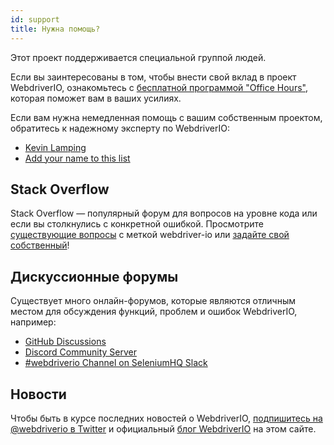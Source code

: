 ```yaml
---
id: support
title: Нужна помощь?
---
```


Этот проект поддерживается специальной группой людей.

Если вы заинтересованы в том, чтобы внести свой вклад в проект WebdriverIO, ознакомьтесь с [бесплатной программой "Office Hours"](/blog/2020/07/01/office-hours), которая поможет вам в ваших усилиях.

Если вам нужна немедленная помощь с вашим собственным проектом, обратитесь к надежному эксперту по WebdriverIO:

- [Kevin Lamping](https://www.codementor.io/@kevinlamping)
- [Add your name to this list](https://github.com/webdriverio/webdriverio/edit/master/website/docs/Support.md)

## Stack Overflow

Stack Overflow — популярный форум для вопросов на уровне кода или если вы столкнулись с конкретной ошибкой. Просмотрите [существующие вопросы](https://stackoverflow.com/questions/tagged/webdriver-io) с меткой webdriver-io или [задайте свой собственный](https://stackoverflow.com/questions/ask?tags=webdriver-io)!

## Дискуссионные форумы

Существует много онлайн-форумов, которые являются отличным местом для обсуждения функций, проблем и ошибок WebdriverIO, например:

- [GitHub Discussions](https://github.com/webdriverio/webdriverio/discussions)
- [Discord Community Server](https://discord.webdriver.io)
- [#webdriverio Channel on SeleniumHQ Slack](https://join.slack.com/t/seleniumhq/shared_invite/zt-vv33sc0w-VKKQop3WDV_lfrLXGGHvDw)

## Новости

Чтобы быть в курсе последних новостей о WebdriverIO, [подпишитесь на @webdriverio в Twitter](https://twitter.com/webdriverio) и официальный [блог WebdriverIO](/blog) на этом сайте.